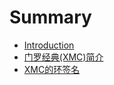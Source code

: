 # Summary

* [Introduction](README.md)
* [门罗经典\(XMC\)简介](chapter1.md)
* [XMC的环签名](xmcde-huan-qian-ming.md)

